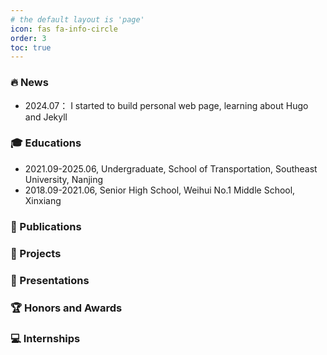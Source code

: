 ```yaml
---
# the default layout is 'page'
icon: fas fa-info-circle
order: 3
toc: true
---
```


### 🔥 News

- 2024.07： I started to build personal web page, learning about Hugo and Jekyll

### 🎓 Educations

- 2021.09-2025.06, Undergraduate, School of Transportation, Southeast University, Nanjing
- 2018.09-2021.06, Senior High School, Weihui No.1 Middle School, Xinxiang

### 📝 Publications

### 📂 Projects

### 💬 Presentations

### 🏆 Honors and Awards

### 💻 Internships
